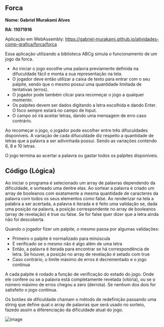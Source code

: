 ## Forca

**Nome: Gabriel Murakami Alves**

**RA: 11071916**

Aplicação em WebAssembly:
https://gabriel-murakami.github.io/atividades-comp-grafica/forca/forca

Essa aplicação utilizando a biblioteca ABCg simula o funcionamento de um jogo da forca.

- Ao iniciar o jogo escolhe uma palavra previamente definida na difuculdade fácil e monta a sua representação na tela.
- O jogador deve então utilizar a caixa de texto para entrar com o seu palpite, sendo que o mesmo possui uma
quantidade limitada de tentativas (erros).
- O jogador pode também clicar para recomeçar o jogo a qualquer momento.
- Os palpites devem ser dados digitando a letra escolhida e dando Enter. O foco sempre estará no campo de Input.
- O campo só irá aceitar letras, dando uma mensagem de erro caso contrário.

Ao recomeçar o jogo, o jogador pode escolher entre três difuculdades disponíveis. A variação de cada difuculdade
diz respeito a quantidade de letras que a palavra a ser adivinhada possui. Sendo as variações contendo 6, 8 e 10 letras.

O jogo termina ao acertar a palavra ou gastar todos os palpites disponíveis.

## Código (Lógica)

Ao iniciar o programa é selecionado um array de palavras dependendo da dificuldade, e sorteado uma dentre elas.
Ao sortear a palavra é criado um array de booleanos com exatamente a mesma quantidade de caracteres da palavra com todos os seus elementos como false.
Ao renderizar na tela a palabra a ser acertada, a palavra é iterada e é feito uma validação se, dada uma posição na palavra, a posição
correspondente no array de booleanos (array de revelação) é true ou false. Se for false quer dizer que a letra ainda não foi descoberta.

Quando o jogador fizer um palpite, o mesmo passa por algumas validações:
- Primeiro o palpite é normalizado para minúscula
- É verificado se o mesmo não é algo além de uma letra
- Então, a palavra é iterada para encontrar se há correspondência de letra. Se houver, a posição no array de revelação é setado com true
- Caso contrário, o limite máximo de erros é decrementado e o jogo continua

A cada palpite é rodado a função de verificação do estado do jogo. Onde ele confere ou se a palavra está completamente revelada (vitória), ou se
o número máximo de erros chegou a zero (derrota). Se nenhum dos dois for satisfeito o jogo continua.

Os botões de dificuldade chamam o método de redefinição passando uma string que define qual o array de palavras que será usado no sorteio, fazedo assim
a diferenciação da dificuldade atual do jogo.

![image](https://user-images.githubusercontent.com/56936297/194776371-31e03dd3-afc8-44e9-b750-54fe2f87bac2.png)
